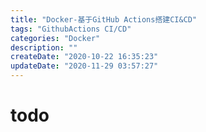 ```yaml
---
title: "Docker-基于GitHub Actions搭建CI&CD"
tags: "GithubActions CI/CD"
categories: "Docker"
description: ""
createDate: "2020-10-22 16:35:23"
updateDate: "2020-11-29 03:57:27"
---
```



# todo

